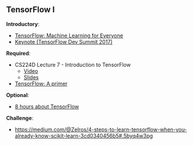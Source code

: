 TensorFlow I
----

__Introductory__:

- [TensorFlow: Machine Learning for Everyone](https://www.youtube.com/watch?v=mWl45NkFBOc&list=PLOU2XLYxmsIKGc_NBoIhTn2Qhraji53cv&index=1)
- [Keynote (TensorFlow Dev Summit 2017)](https://www.youtube.com/watch?v=4n1AHvDvVvw&list=PLOU2XLYxmsIKGc_NBoIhTn2Qhraji53cv&index=2)

__Required__:

- CS224D Lecture 7 - Introduction to TensorFlow 
    + [Video](https://www.youtube.com/watch?v=l6K-MFgIEjc)
    + [Slides](https://cs224d.stanford.edu/lectures/CS224d-Lecture7.pdf)
- [TensorFlow: A primer](https://blog.metaflow.fr/tensorflow-a-primer-4b3fa0978be3#.664ffb577)

__Optional__:

- [8 hours about TensorFlow](https://www.youtube.com/watch?v=LqLyrl-agOw)

__Challenge__:

- https://medium.com/@Zelros/4-steps-to-learn-tensorflow-when-you-already-know-scikit-learn-3cd0340456b5#.5byq4w3pg